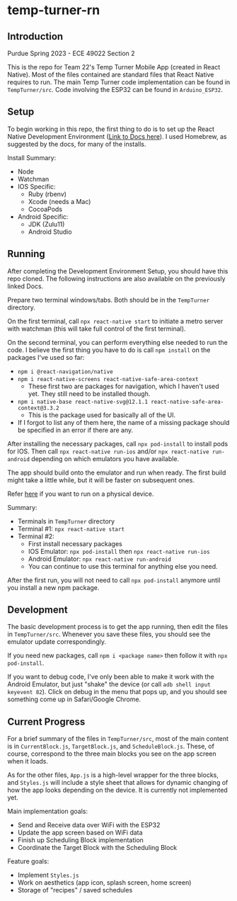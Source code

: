 # temp-turner-rn

## Introduction

Purdue Spring 2023 - ECE 49022 Section 2

This is the repo for Team 22's Temp Turner Mobile App (created in React Native). Most of the files contained are standard files that React Native requires to run. The main Temp Turner code implementation can be found in `TempTurner/src`. Code involving the ESP32 can be found in `Arduino_ESP32`.

## Setup

To begin working in this repo, the first thing to do is to set up the React Native Development Environment ([Link to Docs here](https://reactnative.dev/docs/environment-setup)). I used Homebrew, as suggested by the docs, for many of the installs.

Install Summary:
 - Node
 - Watchman
 - IOS Specific:
    - Ruby (rbenv)
    - Xcode (needs a Mac)
    - CocoaPods
 - Android Specific:
    - JDK (Zulu11)
    - Android Studio

## Running

After completing the Development Environment Setup, you should have this repo cloned. The following instructions are also available on the previously linked Docs.

Prepare two terminal windows/tabs. Both should be in the `TempTurner` directory. 

On the first terminal, call `npx react-native start` to initiate a metro server with watchman (this will take full control of the first terminal).

On the second terminal, you can perform everything else needed to run the code. I believe the first thing you have to do is call `npm install` on the packages I've used so far:
 - `npm i @react-navigation/native`
 - `npm i react-native-screens react-native-safe-area-context`
    - These first two are packages for navigation, which I haven't used yet. They still need to be installed though.
 - `npm i native-base react-native-svg@12.1.1 react-native-safe-area-context@3.3.2`
    - This is the package used for basically all of the UI.
 - If I forgot to list any of them here, the name of a missing package should be specified in an error if there are any.

After installing the necessary packages, call `npx pod-install` to install pods for IOS. Then call `npx react-native run-ios` and/or `npx react-native run-android` depending on which emulators you have available.

The app should build onto the emulator and run when ready. The first build might take a little while, but it will be faster on subsequent ones.

Refer [here](https://reactnative.dev/docs/running-on-device) if you want to run on a physical device.

Summary:
 - Terminals in `TempTurner` directory
 - Terminal #1: `npx react-native start`
 - Terminal #2:
    - First install necessary packages
    - IOS Emulator: `npx pod-install` then `npx react-native run-ios`
    - Android Emulator: `npx react-native run-android`
    - You can continue to use this terminal for anything else you need.

After the first run, you will not need to call `npx pod-install` anymore until you install a new npm package.

## Development

The basic development process is to get the app running, then edit the files in `TempTurner/src`. Whenever you save these files, you should see the emulator update correspondingly. 

If you need new packages, call `npm i <package name>` then follow it with `npx pod-install`. 

If you want to debug code, I've only been able to make it work with the Android Emulator, but just "shake" the device (or call `adb shell input keyevent 82`). Click on debug in the menu that pops up, and you should see something come up in Safari/Google Chrome.

## Current Progress

For a brief summary of the files in `TempTurner/src`, most of the main content is in `CurrentBlock.js`, `TargetBlock.js`, and `ScheduleBlock.js`. These, of course, correspond to the three main blocks you see on the app screen when it loads. 

As for the other files, `App.js` is a high-level wrapper for the three blocks, and `Styles.js` will include a style sheet that allows for dynamic changing of how the app looks depending on the device. It is currently not implemented yet.

Main implementation goals:
 - Send and Receive data over WiFi with the ESP32
 - Update the app screen based on WiFi data
 - Finish up Scheduling Block implementation
 - Coordinate the Target Block with the Scheduling Block

Feature goals:
 - Implement `Styles.js`
 - Work on aesthetics (app icon, splash screen, home screen)
 - Storage of "recipes" / saved schedules
